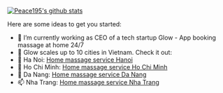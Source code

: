 
[![Peace195's github stats](https://github-readme-stats.vercel.app/api?username=peace195&show_icons=true&hide=["contribs","prs"])](https://github.com/peace195)

Here are some ideas to get you started:

- 🔭 I’m currently working as CEO of a tech startup Glow - App booking massage at home 24/7 
- 🌱 Glow scales up to 10 cities in Vietnam. Check it out:
- 👯 Ha Noi: [Home massage service Hanoi](https://glowvietnam.com/en/home-massage-hanoi)
- 🤔 Ho Chi Minh: [Home massage service Ho Chi Minh](https://glowvietnam.com/en/home-massage-ho-chi-minh)
- 💬 Da Nang: [Home massage service Da Nang](https://glowvietnam.com/en/home-massage-da-nang)
- 📫 Nha Trang: [Home massage service Nha Trang](https://glowvietnam.com/en/massage-tai-nha-nha-trang-khanh-hoa)

